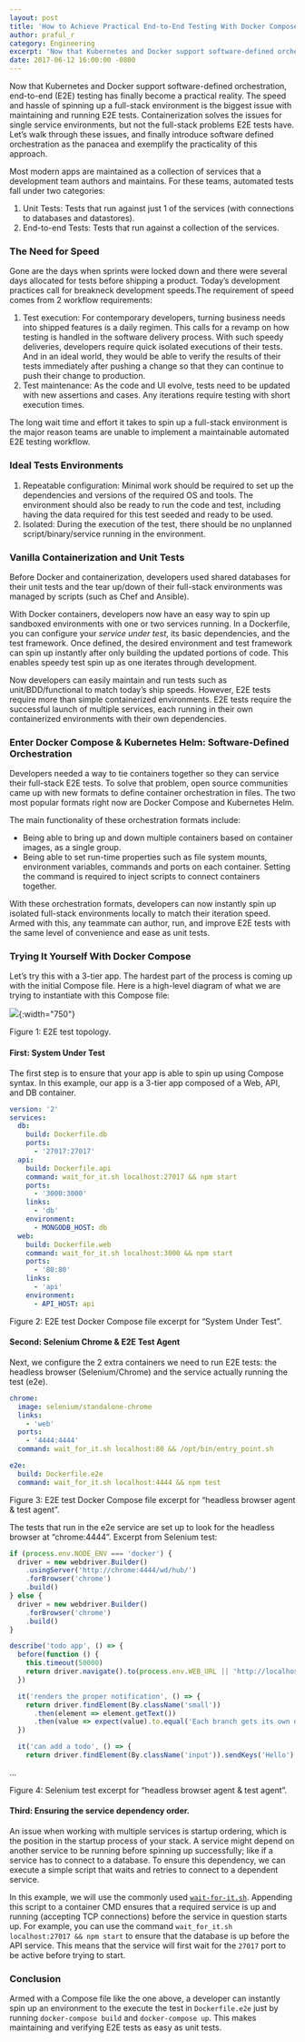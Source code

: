 ```yaml
---
layout: post
title: 'How to Achieve Practical End-to-End Testing With Docker Compose'
author: praful_r
category: Engineering
excerpt: 'Now that Kubernetes and Docker support software-defined orchestration, end-to-end (E2E) testing has finally become a practical reality. We’ll walk through the biggest issue with maintaining and running E2E tests: the speed and hassle of spinning up a full-stack environment. Then we’ll cover how containerization solves single service environment problems, but not the full-stack environment problems E2E tests need. And finally, introduce software-defined orchestration as the panacea and exemplify the practicality of this approach through an example.'
date: 2017-06-12 16:00:00 -0800
---
```


Now that Kubernetes and Docker support software-defined orchestration, end-to-end (E2E) testing has finally become a practical reality. The speed and hassle of spinning up a full-stack environment is the biggest issue with maintaining and running E2E tests. Containerization solves the issues for single service environments, but not the full-stack problems E2E tests have. Let’s walk through these issues, and finally introduce software defined orchestration as the panacea and exemplify the practicality of this approach.

Most modern apps are maintained as a collection of services that a development team authors and maintains. For these teams, automated tests fall under two categories:

1. Unit Tests: Tests that run against just 1 of the services (with connections to databases and datastores).
2. End-to-end Tests: Tests that run against a collection of the services.

### The Need for Speed

Gone are the days when sprints were locked down and there were several days allocated for tests before shipping a product. Today’s development practices call for breakneck development speeds.The requirement of speed comes from 2 workflow requirements:

1. Test execution: For contemporary developers, turning business needs into shipped features is a daily regimen. This calls for a revamp on how testing is handled in the software delivery process. With such speedy deliveries, developers require quick isolated executions of their tests. And in an ideal world, they would be able to verify the results of their tests immediately after pushing a change so that they can continue to push their change to production.
2. Test maintenance: As the code and UI evolve, tests need to be updated with new assertions and cases. Any iterations require testing with short execution times.

The long wait time and effort it takes to spin up a full-stack environment is the major reason teams are unable to implement a maintainable automated E2E testing workflow.

### Ideal Tests Environments

1. Repeatable configuration: Minimal work should be required to set up the dependencies and versions of the required OS and tools. The environment should also be ready to run the code and test, including having the data required for this test seeded and ready to be used.
2. Isolated: During the execution of the test, there should be no unplanned script/binary/service running in the environment.

### Vanilla Containerization and Unit Tests

Before Docker and containerization, developers used shared databases for their unit tests and the tear up/down of their full-stack environments was managed by scripts (such as Chef and Ansible).

With Docker containers, developers now have an easy way to spin up sandboxed environments with one or two services running. In a Dockerfile, you can configure your *service under test*, its basic dependencies, and the test framework. Once defined, the desired environment and test framework can spin up instantly after only building the updated portions of code. This enables speedy test spin up as one iterates through development.

Now developers can easily maintain and run tests such as unit/BDD/functional to match today’s ship speeds. However, E2E tests require more than simple containerized environments. E2E tests require the successful launch of multiple services, each running in their own containerized environments with their own dependencies.

### Enter Docker Compose & Kubernetes Helm: Software-Defined Orchestration

Developers needed a way to tie containers together so they can service their full-stack E2E tests. To solve that problem, open source communities came up with new formats to define container orchestration in files. The two most popular formats right now are Docker Compose and Kubernetes Helm.

The main functionality of these orchestration formats include:

* Being able to bring up and down multiple containers based on container images, as a single group.
* Being able to set run-time properties such as file system mounts, environment variables, commands and ports on each container. Setting the command is required to inject scripts to connect containers together.

With these orchestration formats, developers can now instantly spin up isolated full-stack environments locally to match their iteration speed. Armed with this, any teammate can author, run, and improve E2E tests with the same level of convenience and ease as unit tests.

### Trying It Yourself With Docker Compose

Let’s try this with a 3-tier app. The hardest part of the process is coming up with the initial Compose file. Here is a high-level diagram of what we are trying to instantiate with this Compose file:

![](images/posts/2017-06-12-ss1.png){:width="750"}

<p class="caption">Figure 1: E2E test topology.</p>

#### First: System Under Test

The first step is to ensure that your app is able to spin up using Compose syntax. In this example, our app is a 3-tier app composed of a Web, API, and DB container.

```yaml
version: '2'
services:
  db:
    build: Dockerfile.db
    ports:
      - '27017:27017'
  api:
    build: Dockerfile.api
    command: wait_for_it.sh localhost:27017 && npm start
    ports:
      - '3000:3000'
    links:
      - 'db'
    environment:
      - MONGODB_HOST: db
  web:
    build: Dockerfile.web
    command: wait_for_it.sh localhost:3000 && npm start
    ports:
      - '80:80'
    links:
      - 'api'
    environment:
      - API_HOST: api
```

<p class="caption">Figure 2: E2E test Docker Compose file excerpt for “System Under Test”.</p>

#### Second: Selenium Chrome &  E2E Test Agent

Next, we configure the 2 extra containers we need to run E2E tests: the headless browser (Selenium/Chrome) and the service actually running the test (e2e).

```yaml
chrome:
  image: selenium/standalone-chrome
  links:
    - 'web'
  ports:
    - '4444:4444'
  command: wait_for_it.sh localhost:80 && /opt/bin/entry_point.sh

e2e:
  build: Dockerfile.e2e
  command: wait_for_it.sh localhost:4444 && npm test
```

<p class="caption">Figure 3: E2E test Docker Compose file excerpt for “headless browser agent & test agent”.</p>

The tests that run in the e2e service are set up to look for the headless browser at “chrome:4444”. Excerpt from Selenium test:

```javascript
if (process.env.NODE_ENV === 'docker') {
  driver = new webdriver.Builder()
    .usingServer('http://chrome:4444/wd/hub/')
    .forBrowser('chrome')
    .build()
} else {
  driver = new webdriver.Builder()
    .forBrowser('chrome')
    .build()
}

describe('todo app', () => {
  before(function () {
    this.timeout(50000)
    return driver.navigate().to(process.env.WEB_URL || 'http://localhost')
  })

  it('renders the proper notification', () => {
    return driver.findElement(By.className('small'))
      .then(element => element.getText())
      .then(value => expect(value).to.equal('Each branch gets its own database. Check it out and then head back to Runnable.'))
  })

  it('can add a todo', () => {
    return driver.findElement(By.className('input')).sendKeys('Hello')
```

<div class="grid-block code-overflow code-end">...</div>

<p class="caption">Figure 4: Selenium test excerpt for “headless browser agent & test agent”.</p>

#### Third: Ensuring the service dependency order.

An issue when working with multiple services is startup ordering, which is the position in the startup process of your stack. A service might depend on another service to be running before spinning up successfully; like if a service has to connect to a database. To ensure this dependency, we can execute a simple script that waits and retries to connect to a dependent service.

In this example, we will use the commonly used [`wait-for-it.sh`](https://github.com/vishnubob/wait-for-it). Appending this script to a container CMD ensures that a required service is up and running (accepting TCP connections) before the service in question starts up. For example, you can use the command `wait_for_it.sh localhost:27017 && npm start` to ensure that the database is up before the API service. This means that the service will first wait for the `27017` port to be active before trying to start.

### Conclusion

Armed with a Compose file like the one above, a developer can instantly spin up an environment to the execute the test in `Dockerfile.e2e` just by running `docker-compose build` and `docker-compose up`. This makes maintaining and verifying E2E tests as easy as unit tests.
